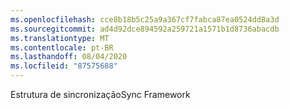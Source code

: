```yaml
---
ms.openlocfilehash: cce8b18b5c25a9a367cf7fabca87ea0524dd8a3d
ms.sourcegitcommit: ad4d92dce894592a259721a1571b1d8736abacdb
ms.translationtype: MT
ms.contentlocale: pt-BR
ms.lasthandoff: 08/04/2020
ms.locfileid: "87575688"
---
```

<span data-ttu-id="b740e-101">Estrutura de sincronização</span><span class="sxs-lookup"><span data-stu-id="b740e-101">Sync Framework</span></span>
